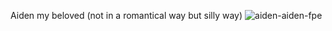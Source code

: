 Aiden my beloved (not in a romantical way but silly way)
![aiden-aiden-fpe](https://github.com/user-attachments/assets/2bbef814-3fae-415f-b04d-314146bf3f1a)
